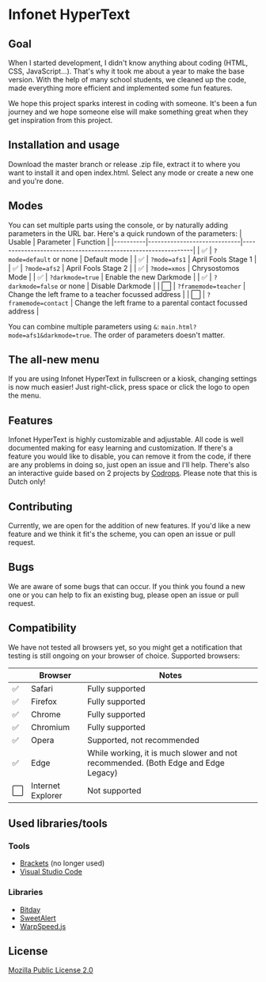 # Infonet HyperText
  
## Goal

When I started development, I didn't know anything about coding (HTML, CSS, JavaScript...). That's why it took me about a year to make the base version. With the help of many school students, we cleaned up the code, made everything more efficient and implemented some fun features.

We hope this project sparks interest in coding with someone. It's been a fun journey and we hope someone else will make something great when they get inspiration from this project.

## Installation and usage

Download the master branch or release .zip file, extract it to where you want to install it and open index.html. Select any mode or create a new one and you're done.

## Modes

You can set multiple parts using the console, or by naturally adding parameters in the URL bar. Here's a quick rundown of the parameters:
|  Usable  |          Parameter          |                           Function                           |
|----------|-----------------------------|--------------------------------------------------------------|
|    ✅    | ``?mode=default`` or none   | Default mode                                                 |
|    ✅    | ``?mode=afs1``              | April Fools Stage 1                                          |
|    ✅    | ``?mode=afs2``              | April Fools Stage 2                                          |
|    ✅    | ``?mode=xmos``              | Chrysostomos Mode                                            |
|    ✅    | ``?darkmode=true``          | Enable the new Darkmode                                      |
|    ✅    | ``?darkmode=false`` or none | Disable Darkmode                                             |
|    ⬜️    | ``?framemode=teacher``      | Change the left frame to a teacher focussed address          |
|    ⬜️    | ``?framemode=contact``      | Change the left frame to a parental contact focussed address |

You can combine multiple parameters using ``&``: ``main.html?mode=afs1&darkmode=true``. The order of parameters doesn't matter.

## The all-new menu

If you are using Infonet HyperText in fullscreen or a kiosk, changing settings is now much easier! Just right-click, press space or click the logo to open the menu.

## Features
Infonet HyperText is highly customizable and adjustable. All code is well documented making for easy learning and customization.
If there's a feature you would like to disable, you can remove it from the code, if there are any problems in doing so, just open an issue and I'll help.
There's also an interactive guide based on 2 projects by [Codrops](https://github.com/codrops). Please note that this is Dutch only!

## Contributing
Currently, we are open for the addition of new features. If you'd like a new feature and we think it fit's the scheme, you can open an issue or pull request.

## Bugs
We are aware of some bugs that can occur. If you think you found a new one or you can help to fix an existing bug, please open an issue or pull request.

## Compatibility
We have not tested all browsers yet, so you might get a notification that testing is still ongoing on your browser of choice.
Supported browsers:

|    |      Browser      |                                       Notes                                       |
|----|-------------------|-----------------------------------------------------------------------------------|
| ✅ | Safari            | Fully supported                                                                   |
| ✅ | Firefox           | Fully supported                                                                   |
| ✅ | Chrome            | Fully supported                                                                   |
| ✅ | Chromium          | Fully supported                                                                   |
| ✅ | Opera             | Supported, not recommended                                                                          |
| ✅ | Edge              | While working, it is much slower and not recommended. (Both Edge and Edge Legacy) |
| ⬜️ | Internet Explorer | Not supported                                                                     |

## Used libraries/tools
### Tools
- [Brackets](https://github.com/adobe/brackets) (no longer used)
- [Visual Studio Code](https://github.com/microsoft/vscode)
### Libraries
- [Bitday](https://www.reddit.com/r/wallpapers/comments/1tqe9k/update_new_version_of_the_8bit_day_wallpaper_set/)
- [SweetAlert](https://github.com/sweetalert2/sweetalert2)
- [WarpSpeed.js](https://github.com/adolfintel/warpspeed)

## License
[Mozilla Public License 2.0](https://choosealicense.com/licenses/mpl-2.0/)
